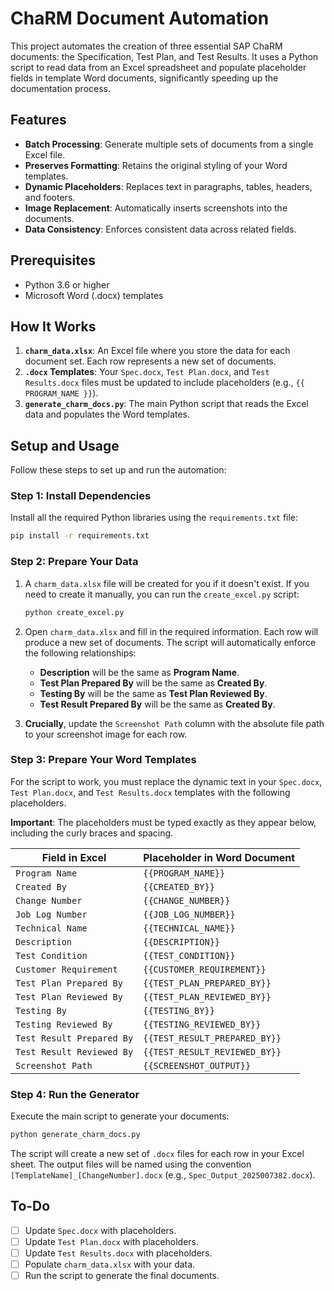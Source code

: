 # ChaRM Document Automation

This project automates the creation of three essential SAP ChaRM documents: the Specification, Test Plan, and Test Results. It uses a Python script to read data from an Excel spreadsheet and populate placeholder fields in template Word documents, significantly speeding up the documentation process.

## Features

- **Batch Processing**: Generate multiple sets of documents from a single Excel file.
- **Preserves Formatting**: Retains the original styling of your Word templates.
- **Dynamic Placeholders**: Replaces text in paragraphs, tables, headers, and footers.
- **Image Replacement**: Automatically inserts screenshots into the documents.
- **Data Consistency**: Enforces consistent data across related fields.

## Prerequisites

- Python 3.6 or higher
- Microsoft Word (.docx) templates

## How It Works

1.  **`charm_data.xlsx`**: An Excel file where you store the data for each document set. Each row represents a new set of documents.
2.  **`.docx` Templates**: Your `Spec.docx`, `Test Plan.docx`, and `Test Results.docx` files must be updated to include placeholders (e.g., `{{ PROGRAM_NAME }}`).
3.  **`generate_charm_docs.py`**: The main Python script that reads the Excel data and populates the Word templates.

## Setup and Usage

Follow these steps to set up and run the automation:

### Step 1: Install Dependencies

Install all the required Python libraries using the `requirements.txt` file:

```bash
pip install -r requirements.txt
```

### Step 2: Prepare Your Data

1.  A `charm_data.xlsx` file will be created for you if it doesn't exist. If you need to create it manually, you can run the `create_excel.py` script:

    ```bash
    python create_excel.py
    ```

2.  Open `charm_data.xlsx` and fill in the required information. Each row will produce a new set of documents. The script will automatically enforce the following relationships:
    - **Description** will be the same as **Program Name**.
    - **Test Plan Prepared By** will be the same as **Created By**.
    - **Testing By** will be the same as **Test Plan Reviewed By**.
    - **Test Result Prepared By** will be the same as **Created By**.

3.  **Crucially**, update the `Screenshot Path` column with the absolute file path to your screenshot image for each row.

### Step 3: Prepare Your Word Templates

For the script to work, you must replace the dynamic text in your `Spec.docx`, `Test Plan.docx`, and `Test Results.docx` templates with the following placeholders.

**Important**: The placeholders must be typed exactly as they appear below, including the curly braces and spacing.

| Field in Excel          | Placeholder in Word Document        |
| ----------------------- | ----------------------------------- |
| `Program Name`          | `{{PROGRAM_NAME}}`                |
| `Created By`            | `{{CREATED_BY}}`                  |
| `Change Number`         | `{{CHANGE_NUMBER}}`               |
| `Job Log Number`        | `{{JOB_LOG_NUMBER}}`              |
| `Technical Name`        | `{{TECHNICAL_NAME}}`              |
| `Description`           | `{{DESCRIPTION}}`                 |
| `Test Condition`        | `{{TEST_CONDITION}}`              |
| `Customer Requirement`  | `{{CUSTOMER_REQUIREMENT}}`        |
| `Test Plan Prepared By` | `{{TEST_PLAN_PREPARED_BY}}`       |
| `Test Plan Reviewed By` | `{{TEST_PLAN_REVIEWED_BY}}`       |
| `Testing By`            | `{{TESTING_BY}}`                  |
| `Testing Reviewed By`   | `{{TESTING_REVIEWED_BY}}`         |
| `Test Result Prepared By`| `{{TEST_RESULT_PREPARED_BY}}`     |
| `Test Result Reviewed By`| `{{TEST_RESULT_REVIEWED_BY}}`     |
| `Screenshot Path`       | `{{SCREENSHOT_OUTPUT}}`           |

### Step 4: Run the Generator

Execute the main script to generate your documents:

```bash
python generate_charm_docs.py
```

The script will create a new set of `.docx` files for each row in your Excel sheet. The output files will be named using the convention `[TemplateName]_[ChangeNumber].docx` (e.g., `Spec_Output_2025007382.docx`).

## To-Do

- [ ] Update `Spec.docx` with placeholders.
- [ ] Update `Test Plan.docx` with placeholders.
- [ ] Update `Test Results.docx` with placeholders.
- [ ] Populate `charm_data.xlsx` with your data.
- [ ] Run the script to generate the final documents.